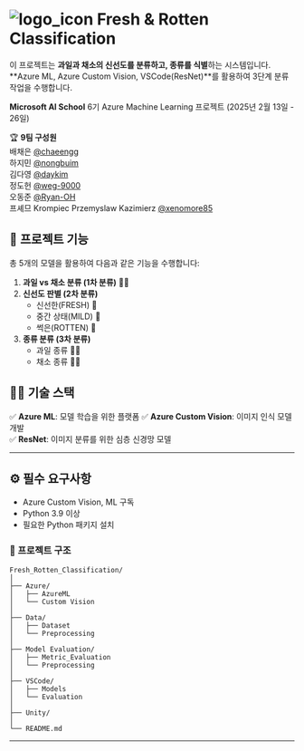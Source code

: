 # ![logo_icon](https://github.com/user-attachments/assets/f18dbec3-059c-411a-b7e3-f9f804aac306) Fresh & Rotten Classification

이 프로젝트는 **과일과 채소의 신선도를 분류하고, 종류를 식별**하는 시스템입니다. **Azure ML, Azure Custom Vision, VSCode(ResNet)**를 활용하여 3단계 분류 작업을 수행합니다.

**Microsoft AI School** 6기 Azure Machine Learning 프로젝트 (2025년 2월 13일 - 26일)

🏆 **9팀 구성원**\
배채은 [@chaeengg](https://github.com/chaeengg)\
하지민 [@nongbuim](https://github.com/nongbuim)\
김다영 [@daykim](https://github.com/daykim)\
정도헌 [@weg-9000](https://github.com/weg-9000)\
오동준 [@Ryan-OH](https://github.com/Ryan-OH)\
프셰므 Krompiec Przemyslaw Kazimierz [@xenomore85](https://github.com/xenomore85)


## 📌 프로젝트 기능 

총 5개의 모델을 활용하여 다음과 같은 기능을 수행합니다:

1. **과일 vs 채소 분류 (1차 분류)** 🍇🥦
2. **신선도 판별 (2차 분류)**
   - 신선한(FRESH) 🍏
   - 중간 상태(MILD) 🥬
   - 썩은(ROTTEN) 🍌
3. **종류 분류 (3차 분류)**
   - 과일 종류 🍓🍊
   - 채소 종류 🥕🌽


## 🧑‍💻 기술 스택
✅ **Azure ML**: 모델 학습을 위한 플랫폼
✅ **Azure Custom Vision**: 이미지 인식 모델 개발   
✅ **ResNet**: 이미지 분류를 위한 심층 신경망 모델    

---


## ⚙️ 필수 요구사항
- Azure Custom Vision, ML 구독
- Python 3.9 이상
- 필요한 Python 패키지 설치


### 🔹 프로젝트 구조
```
Fresh_Rotten_Classification/
│
├── Azure/               
│   ├── AzureML      
│   └── Custom Vision     
│
├── Data/
│   ├── Dataset     
│   └── Preprocessing       
│
├── Model Evaluation/    
│   ├── Metric_Evaluation      
│   └── Preprocessing      
│
├── VSCode/    
│   ├── Models     
│   └── Evaluation    
│
├── Unity/      
│
└── README.md    
```

---
